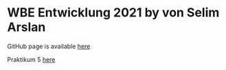 # WBE Entwicklung 2021 by von Selim Arslan

GitHub page is available [here](https://github.zhaw.ch/pages/arslasel/WBE/)


Praktikum 5
[here]()

